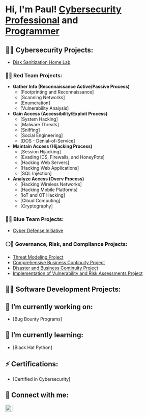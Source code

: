 <h1>Hi, I'm Paul! <a href="https://www.linkedin.com/in/paulwfholder/">Cybersecurity Professional</a> and <br/><a href="https://github.com/paulwfholder">Programmer</a>

<h2>👨‍💻 Cybersecurity Projects: </h2>

<!-- [Active Directory Home Lab](https://github.com/paulwfholder/urlgoeshere) -->
- [Disk Sanitization Home Lab](https://github.com/paulwfholder/SanitizationLab/tree/main)
  
<h3> 🔴👥 Red Team Projects: </h3>

  - <b>Gather Info (Reconnaissance Active/Passive Process) </b>
    - [Footprinting and Reconnaissance]
    - [Scanning Networks]
    - [Enumeration]
    - [Vulnerability Analysis]
  - <b>Gain Access (Accessibility/Exploit Process) </b>
    - [System Hacking]
    - [Malware Threats]
    - [Sniffing]
    - [Social Engineering]
    - [DOS - Denial-of-Service]
  - <b> Maintain Access (Hijacking Process) </b>
    - [Session Hijacking]
    - [Evading IDS, Firewalls, and HoneyPots]
    - [Hacking Web Servers]
    - [Hacking Web Applications]
    - [SQL Injection]
  - <b>Analyze Access (Overv Process) </b>
    - [Hacking Wireless Networks]
    - [Hacking Mobile Platforms]
    - [IoT and OT Hacking]
    - [Cloud Computing]
    - [Cryptography]
    
<h3> 🔵👥 Blue Team Projects: </h3>

- [Cyber Defense Initiative](https://github.com/paulwfholder/Cyber-Defense-Initiative-Project/tree/main)

<h3> ⚪👥 Governance, Risk, and Compliance Projects: </h3>

- [Threat Modeling Project](https://github.com/paulwfholder/Threat-Model-Project/tree/main)
- [Comprehensive Business Continuity Project](https://github.com/paulwfholder/Business-Continuity-Project/tree/main)
- [Disaster and Business Continuity Project](https://github.com/paulwfholder/Disaster-and-Business-Project/tree/main)
- [Implementation of Vulnerability and Risk Assessments Project](https://github.com/paulwfholder/Vulnerability-and-Risk-Assessments/tree/main)

<h2>👨‍💻 Software Development Projects:</h2>

<h2> 🔭 I’m currently working on: </h2>

- [Bug Bounty Programs]

<h2> 🌱 I’m currently learning: </h2>

- [Black Hat Python]

<h2> ⚡ Certifications: </h2>

- [Certified in Cybersecurity]

<!-- <h2>📺 Popular YouTube Videos</h2>

- [Tutorial: Active Directory Home Lab](https://www.youtube.com/watch?v=a83ASGn_V_s) -->

<h2> 🤳 Connect with me:</h2>

<!--[<img align="left" alt="paulwfholder | YouTube" width="22px" src="https://cdn.jsdelivr.net/npm/simple-icons@v3/icons/youtube.svg" />][youtube]
[<img align="left" alt="paulwfholder | Twitter" width="22px" src="https://cdn.jsdelivr.net/npm/simple-icons@v3/icons/twitter.svg" />][twitter]
[<img align="left" alt="paulwfholder | Instagram" width="22px" src="https://cdn.jsdelivr.net/npm/simple-icons@v3/icons/instagram.svg" />][Instagram] -->
[<img align="left" alt="paulwfholder | LinkedIn" width="22px" src="https://cdn.jsdelivr.net/npm/simple-icons@v3/icons/linkedin.svg" />][linkedin]

<!--[twitter]: https://twitter.com/
[youtube]: https://www.youtube.com/c/
[instagram]: https://www.instagram.com/ -->
[linkedin]: https://linkedin.com/in/paulwfholder

<!--

- 🔭 I’m currently working on ...
- 🌱 I’m currently learning ...
- 👯 I’m looking to collaborate on ...
- 🤔 I’m looking for help with ...
- 💬 Ask me about ...
- 📫 How to reach me: ...
- 😄 Pronouns: ...
- ⚡ Fun fact: ...
-->

